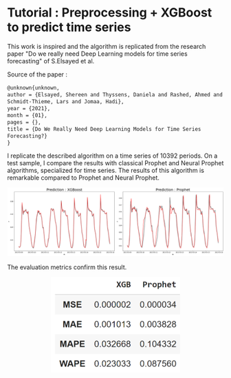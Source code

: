 # Tutorial : Preprocessing + XGBoost to predict time series 

This work is inspired and the algorithm is replicated from the research paper "Do we really need Deep Learning models for time series forecasting" of S.Elsayed et al. 

Source of the paper :

```
@unknown{unknown,
author = {Elsayed, Shereen and Thyssens, Daniela and Rashed, Ahmed and Schmidt-Thieme, Lars and Jomaa, Hadi},
year = {2021},
month = {01},
pages = {},
title = {Do We Really Need Deep Learning Models for Time Series Forecasting?}
}
```

I replicate the described algorithm on a time series of 10392 periods. On a test sample, I compare the results with classical Prophet and Neural Prophet algorithms, specialized for time series. The results of this algorithm is remarkable compared to Prophet and Neural Prophet.



![alt text](https://github.com/AntoinePinto/XGB-for-timeseries/blob/main/images/visu.png)

The evaluation metrics confirm this result.

<p align="center">
  <img src="https://github.com/AntoinePinto/XGB-for-timeseries/blob/main/images/eval.png?raw=true" width="300" alt="image"/>
</p>
